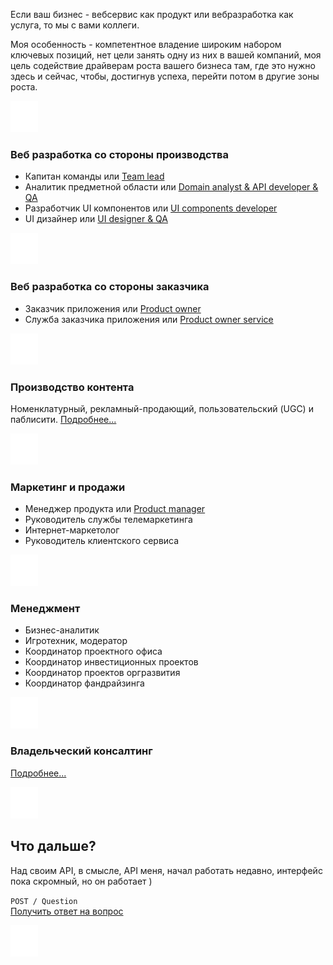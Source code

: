 Если ваш бизнес - вебсервис как продукт или вебразработка как услуга, то мы с вами коллеги. 

Моя особенность - компетентное владение широким набором ключевых позиций, нет цели занять одну из них в вашей компаний, моя цель содействие драйверам роста вашего бизнеса там, где это нужно здесь и сейчас, чтобы, достигнув успеха, перейти потом в другие зоны роста.

![](https://github.com/DeadBlackBirdTrills/deadblackbirdtrills.github.io/blob/develop/images/50px.png)  

### Веб разработка со стороны производства
- Капитан команды или [Team lead](https://github.com/DeadBlackBirdTrills/deadblackbirdtrills.github.io/wiki/Team-lead)
- Аналитик предметной области или [Domain analyst & API developer & QA](https://github.com/DeadBlackBirdTrills/deadblackbirdtrills.github.io/wiki/Domain-analyst-&-API-developer-&-QA)
- Разработчик UI компонентов или [UI components developer](https://github.com/DeadBlackBirdTrills/deadblackbirdtrills.github.io/wiki/UI-components-developer)
- UI дизайнер или [UI designer & QA](https://github.com/DeadBlackBirdTrills/deadblackbirdtrills.github.io/wiki/UI-designer-&-QA)

![](https://github.com/DeadBlackBirdTrills/deadblackbirdtrills.github.io/blob/develop/images/50px.png)  

### Веб разработка со стороны заказчика 
  - Заказчик приложения или [Product owner](https://github.com/DeadBlackBirdTrills/deadblackbirdtrills.github.io/wiki/Product-owner)
  - Служба заказчика приложения или [Product owner service](https://github.com/DeadBlackBirdTrills/deadblackbirdtrills.github.io/wiki/%D0%A1%D0%BB%D1%83%D0%B6%D0%B1%D0%B0-%D0%B7%D0%B0%D0%BA%D0%B0%D0%B7%D1%87%D0%B8%D0%BA%D0%B0-%D0%BF%D1%80%D0%B8%D0%BB%D0%BE%D0%B6%D0%B5%D0%BD%D0%B8%D1%8F)

![](https://github.com/DeadBlackBirdTrills/deadblackbirdtrills.github.io/blob/develop/images/50px.png)    
  
### Производство контента
Номенклатурный, рекламный-продающий, пользовательский (UGC) и паблисити. 
[Подробнее...](https://github.com/DeadBlackBirdTrills/deadblackbirdtrills.github.io/wiki/%D0%A4%D0%B0%D0%B1%D1%80%D0%B8%D0%BA%D0%B0-%D0%BA%D0%BE%D0%BD%D1%82%D0%B5%D0%BD%D1%82%D0%B0)

![](https://github.com/DeadBlackBirdTrills/deadblackbirdtrills.github.io/blob/develop/images/50px.png)  

### Маркетинг и продажи
- Менеджер продукта или [Product manager](https://github.com/DeadBlackBirdTrills/deadblackbirdtrills.github.io/wiki/Product-manager)
- Руководитель службы телемаркетинга
- Интернет-маркетолог 
- Руководитель клиентского сервиса 

![](https://github.com/DeadBlackBirdTrills/deadblackbirdtrills.github.io/blob/develop/images/50px.png)  

### Менеджмент 
- Бизнес-аналитик
- Игротехник, модератор
- Координатор проектного офиса
- Координатор инвестиционных проектов
- Координатор проектов оргразвития
- Координатор фандрайзинга

![](https://github.com/DeadBlackBirdTrills/deadblackbirdtrills.github.io/blob/develop/images/50px.png)  

### Владельческий консалтинг
 [Подробнее...](https://github.com/DeadBlackBirdTrills/deadblackbirdtrills.github.io/wiki/%D0%92%D0%BB%D0%B0%D0%B4%D0%B5%D0%BB%D1%8C%D1%87%D0%B5%D1%81%D0%BA%D0%B8%D0%B9-%D0%BA%D0%BE%D0%BD%D1%81%D0%B0%D0%BB%D1%82%D0%B8%D0%BD%D0%B3)

![](https://github.com/DeadBlackBirdTrills/deadblackbirdtrills.github.io/blob/develop/images/50px.png)

## Что дальше?

Над своим API, в смысле, API меня, начал работать недавно, интерфейс пока скромный, но он работает )

` POST / Question `  
[Получить ответ на вопрос](https://t.me/konstantinfedorov) 
  
![](https://github.com/DeadBlackBirdTrills/deadblackbirdtrills.github.io/blob/develop/images/50px.png)
 
